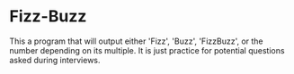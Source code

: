 # Fizz-Buzz
This a program that will output either 'Fizz', 'Buzz', 'FizzBuzz', or the number depending on its multiple. 
It is just practice for potential questions asked during interviews.
